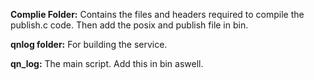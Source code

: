 **Complie Folder:**
Contains the files and headers required to compile the publish.c code.
Then add the posix and publish file in bin.

**qnlog folder:**
For building the service.

**qn_log:**
The main script. Add this in bin aswell.

